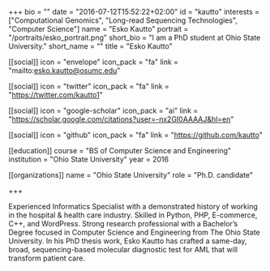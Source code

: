 +++
bio = ""
date = "2016-07-12T15:52:22+02:00"
id = "kautto"
interests = ["Computational Genomics", "Long-read Sequencing Technologies", "Computer Science"]
name = "Esko Kautto"
portrait = "/portraits/esko_portrait.png"
short_bio = "I am a PhD student at Ohio State University."
short_name = ""
title = "Esko Kautto"

[[social]]
    icon = "envelope"
    icon_pack = "fa"
    link = "mailto:esko.kautto@osumc.edu"

[[social]]
    icon = "twitter"
    icon_pack = "fa"
    link = "https://twitter.com/kautto1"

[[social]]
    icon = "google-scholar"
    icon_pack = "ai"
    link = "https://scholar.google.com/citations?user=-nx2GI0AAAAJ&hl=en"

[[social]]
    icon = "github"
    icon_pack = "fa"
    link = "https://github.com/kautto"

[[education]]
    course = "BS of Computer Science and Engineering"
    institution = "Ohio State University"
    year = 2016

[[organizations]]
    name = "Ohio State University"
    role = "Ph.D. candidate"

+++

Experienced Informatics Specialist with a demonstrated history of working in the hospital & health care industry. Skilled in Python, PHP, E-commerce, C++, and WordPress. Strong research professional with a Bachelor’s Degree focused in Computer Science and Engineering from The Ohio State University.
In his PhD thesis work, Esko Kautto has crafted a same-day, broad, sequencing-based molecular diagnostic test for AML that will transform patient care.